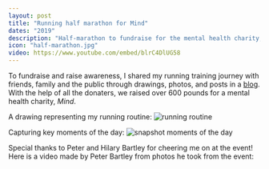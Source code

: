 ```yaml
---
layout: post
title: "Running half marathon for Mind"
dates: "2019"
description: "Half-marathon to fundraise for the mental health charity, Mind"
icon: "half-marathon.jpg"
video: https://www.youtube.com/embed/blrC4DlUG58
---
```


To fundraise and raise awareness, I shared my running training journey with friends, family and the public through drawings, photos, and posts in a [blog][fb-running-page]. With the help of all the donaters, we raised over 600 pounds for a mental health charity, _Mind_.

A drawing representing my running routine:
![running routine]({{site.url}}/assets/pages/half-marathon-comic-running-routine.jpg)

Capturing key moments of the day:
![snapshot moments of the day]({{site.url}}/assets/pages/half-marathon-comic-snapshot.png)

Special thanks to Peter and Hilary Bartley for cheering me on at the event! Here is a video made by Peter Bartley from photos he took from the event:

[fb-running-page]: https://www.facebook.com/gracerunningformind/
